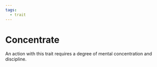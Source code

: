 ```yaml
---
tags:
  - trait
---
```

# Concentrate

An action with this trait requires a degree of mental concentration and discipline.